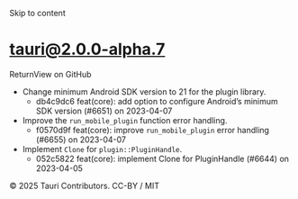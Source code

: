 Skip to content
# tauri@2.0.0-alpha.7
ReturnView on GitHub
  * Change minimum Android SDK version to 21 for the plugin library. 
    * db4c9dc6 feat(core): add option to configure Android’s minimum SDK version (#6651) on 2023-04-07
  * Improve the `run_mobile_plugin` function error handling. 
    * f0570d9f feat(core): improve `run_mobile_plugin` error handling (#6655) on 2023-04-07
  * Implement `Clone` for `plugin::PluginHandle`. 
    * 052c5822 feat(core): implement Clone for PluginHandle (#6644) on 2023-04-05


© 2025 Tauri Contributors. CC-BY / MIT
